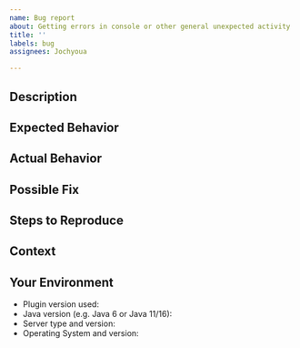 ```yaml
---
name: Bug report
about: Getting errors in console or other general unexpected activity
title: ''
labels: bug
assignees: Jochyoua

---
```


<!--- Provide a general summary of the issue in the Title above -->

## Description
<!--- Provide a more detailed introduction to the issue itself, and why you consider it to be a bug -->

## Expected Behavior
<!--- Tell us what should happen -->

## Actual Behavior
<!--- Tell us what happens instead -->

## Possible Fix
<!--- Not obligatory, but suggest a fix or reason for the bug -->

## Steps to Reproduce
<!--- Tell us how you did it -->

## Context
<!--- How has this bug affected you? What were you trying to accomplish? -->

## Your Environment
<!--- Include as many relevant details about the environment you experienced the bug in -->
* Plugin version used:
* Java version (e.g. Java 6 or Java 11/16):
* Server type and version:
* Operating System and version:
